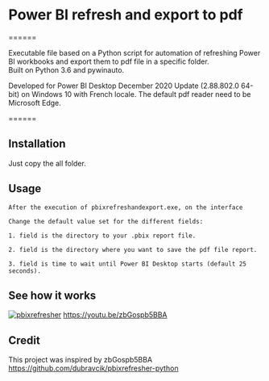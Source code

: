 # Power BI refresh and export to pdf
======

Executable file based on a Python script for automation of refreshing Power BI workbooks and export them to pdf file in a specific folder.  
Built on Python 3.6 and pywinauto.

Developed for Power BI Desktop December 2020 Update (2.88.802.0 64-bit) on Windows 10 with French locale.
The default pdf reader need to be Microsoft Edge.

======

Installation
------
Just copy the all folder.



Usage
-----
```
After the execution of pbixrefreshandexport.exe, on the interface 

Change the default value set for the different fields:

1. field is the directory to your .pbix report file.

2. field is the directory where you want to save the pdf file report.

3. field is time to wait until Power BI Desktop starts (default 25 seconds).
```




See how it works
-----
[![pbixrefresher](http://img.youtube.com/vi/zbGospb5BBA/0.jpg)](https://www.youtube.com/watch?v=zbGospb5BBA "pbixrefresher")
https://youtu.be/zbGospb5BBA


Credit
-----
This project was inspired by zbGospb5BBA
https://github.com/dubravcik/pbixrefresher-python

